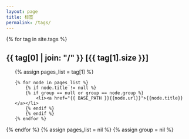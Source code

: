 ```yaml
---
layout: page
title: 标签
permalink: /tags/
---
```


{% for tag in site.tags %} 
  <h2 id="{{ tag[0] }}">{{ tag[0] | join: "/" }} <span>[{{ tag[1].size }}]</span></h2>
  <ul>
    {% assign pages_list = tag[1] %}  

    {% for node in pages_list %}
        {% if node.title != null %}
        {% if group == null or group == node.group %}
            <li><a href="{{ BASE_PATH }}{{node.url}}">{{node.title}}</a></li>
        {% endif %}
        {% endif %}
    {% endfor %}
  </ul>
{% endfor %}
{% assign pages_list = nil %}
{% assign group = nil %}
